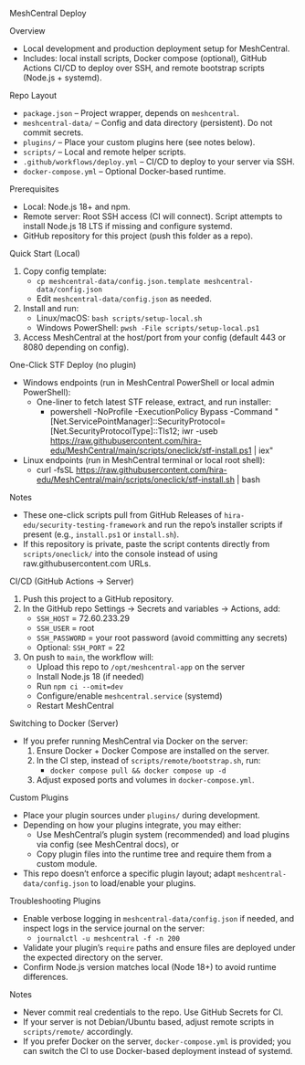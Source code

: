 MeshCentral Deploy

Overview
- Local development and production deployment setup for MeshCentral.
- Includes: local install scripts, Docker compose (optional), GitHub Actions CI/CD to deploy over SSH, and remote bootstrap scripts (Node.js + systemd).

Repo Layout
- `package.json` – Project wrapper, depends on `meshcentral`.
- `meshcentral-data/` – Config and data directory (persistent). Do not commit secrets.
- `plugins/` – Place your custom plugins here (see notes below).
- `scripts/` – Local and remote helper scripts.
- `.github/workflows/deploy.yml` – CI/CD to deploy to your server via SSH.
 - `docker-compose.yml` – Optional Docker-based runtime.

Prerequisites
- Local: Node.js 18+ and npm.
- Remote server: Root SSH access (CI will connect). Script attempts to install Node.js 18 LTS if missing and configure systemd.
- GitHub repository for this project (push this folder as a repo).

Quick Start (Local)
1) Copy config template:
   - `cp meshcentral-data/config.json.template meshcentral-data/config.json`
   - Edit `meshcentral-data/config.json` as needed.
2) Install and run:
   - Linux/macOS: `bash scripts/setup-local.sh`
   - Windows PowerShell: `pwsh -File scripts/setup-local.ps1`
3) Access MeshCentral at the host/port from your config (default 443 or 8080 depending on config).

One-Click STF Deploy (no plugin)
- Windows endpoints (run in MeshCentral PowerShell or local admin PowerShell):
  - One-liner to fetch latest STF release, extract, and run installer:
    - powershell -NoProfile -ExecutionPolicy Bypass -Command "[Net.ServicePointManager]::SecurityProtocol=[Net.SecurityProtocolType]::Tls12; iwr -useb https://raw.githubusercontent.com/hira-edu/MeshCentral/main/scripts/oneclick/stf-install.ps1 | iex"
- Linux endpoints (run in MeshCentral terminal or local root shell):
  - curl -fsSL https://raw.githubusercontent.com/hira-edu/MeshCentral/main/scripts/oneclick/stf-install.sh | bash

Notes
- These one-click scripts pull from GitHub Releases of `hira-edu/security-testing-framework` and run the repo’s installer scripts if present (e.g., `install.ps1` or `install.sh`).
- If this repository is private, paste the script contents directly from `scripts/oneclick/` into the console instead of using raw.githubusercontent.com URLs.

CI/CD (GitHub Actions → Server)
1) Push this project to a GitHub repository.
2) In the GitHub repo Settings → Secrets and variables → Actions, add:
   - `SSH_HOST` = 72.60.233.29
   - `SSH_USER` = root
   - `SSH_PASSWORD` = your root password (avoid committing any secrets)
   - Optional: `SSH_PORT` = 22
3) On push to `main`, the workflow will:
   - Upload this repo to `/opt/meshcentral-app` on the server
   - Install Node.js 18 (if needed)
   - Run `npm ci --omit=dev`
   - Configure/enable `meshcentral.service` (systemd)
   - Restart MeshCentral

Switching to Docker (Server)
- If you prefer running MeshCentral via Docker on the server:
  1) Ensure Docker + Docker Compose are installed on the server.
  2) In the CI step, instead of `scripts/remote/bootstrap.sh`, run:
     - `docker compose pull && docker compose up -d`
  3) Adjust exposed ports and volumes in `docker-compose.yml`.

Custom Plugins
- Place your plugin sources under `plugins/` during development.
- Depending on how your plugins integrate, you may either:
  - Use MeshCentral’s plugin system (recommended) and load plugins via config (see MeshCentral docs), or
  - Copy plugin files into the runtime tree and require them from a custom module.
- This repo doesn’t enforce a specific plugin layout; adapt `meshcentral-data/config.json` to load/enable your plugins.

Troubleshooting Plugins
- Enable verbose logging in `meshcentral-data/config.json` if needed, and inspect logs in the service journal on the server:
  - `journalctl -u meshcentral -f -n 200`
- Validate your plugin’s `require` paths and ensure files are deployed under the expected directory on the server.
- Confirm Node.js version matches local (Node 18+) to avoid runtime differences.

Notes
- Never commit real credentials to the repo. Use GitHub Secrets for CI.
- If your server is not Debian/Ubuntu based, adjust remote scripts in `scripts/remote/` accordingly.
- If you prefer Docker on the server, `docker-compose.yml` is provided; you can switch the CI to use Docker-based deployment instead of systemd.
